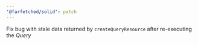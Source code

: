 ```yaml
---
'@farfetched/solid': patch
---
```


Fix bug with stale data returned by `createQueryResource` after re-executing the _Query_
